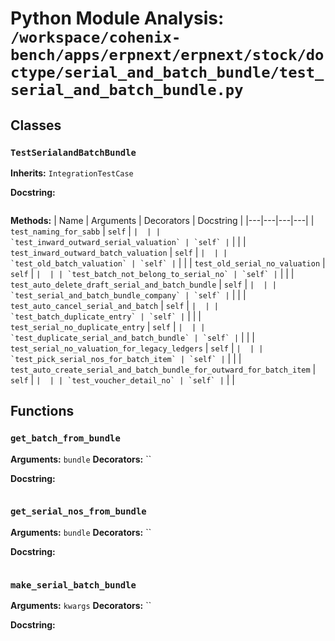 # Python Module Analysis: `/workspace/cohenix-bench/apps/erpnext/erpnext/stock/doctype/serial_and_batch_bundle/test_serial_and_batch_bundle.py`

## Classes

### `TestSerialandBatchBundle`
**Inherits:** `IntegrationTestCase`


**Docstring:**
```

```

**Methods:**
| Name | Arguments | Decorators | Docstring |
|---|---|---|---|
| `test_naming_for_sabb` | `self` | `` |  |
| `test_inward_outward_serial_valuation` | `self` | `` |  |
| `test_inward_outward_batch_valuation` | `self` | `` |  |
| `test_old_batch_valuation` | `self` | `` |  |
| `test_old_serial_no_valuation` | `self` | `` |  |
| `test_batch_not_belong_to_serial_no` | `self` | `` |  |
| `test_auto_delete_draft_serial_and_batch_bundle` | `self` | `` |  |
| `test_serial_and_batch_bundle_company` | `self` | `` |  |
| `test_auto_cancel_serial_and_batch` | `self` | `` |  |
| `test_batch_duplicate_entry` | `self` | `` |  |
| `test_serial_no_duplicate_entry` | `self` | `` |  |
| `test_duplicate_serial_and_batch_bundle` | `self` | `` |  |
| `test_serial_no_valuation_for_legacy_ledgers` | `self` | `` |  |
| `test_pick_serial_nos_for_batch_item` | `self` | `` |  |
| `test_auto_create_serial_and_batch_bundle_for_outward_for_batch_item` | `self` | `` |  |
| `test_voucher_detail_no` | `self` | `` |  |





## Functions

### `get_batch_from_bundle`
**Arguments:** `bundle`
**Decorators:** ``

**Docstring:**
```

```
### `get_serial_nos_from_bundle`
**Arguments:** `bundle`
**Decorators:** ``

**Docstring:**
```

```
### `make_serial_batch_bundle`
**Arguments:** `kwargs`
**Decorators:** ``

**Docstring:**
```

```

